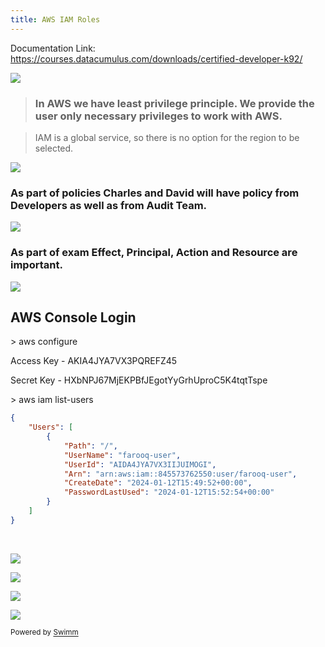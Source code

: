 ```yaml
---
title: AWS IAM Roles
---
```

Documentation Link: <https://courses.datacumulus.com/downloads/certified-developer-k92/>

![](https://firebasestorage.googleapis.com/v0/b/swimmio.appspot.com/o/repositories%2FZ2l0aHViJTNBJTNBYXdzLWRldmVsb3Blci1pcSUzQSUzQWZhcm9vcXRleHQ%3D%2F9bfef483-0b33-4b38-9e49-da6634370334.png?alt=media&token=2d81ba75-36ed-4321-9c73-db67198b8908)

> ### In AWS we have least privilege principle. We provide the user only necessary privileges to work with AWS.

> IAM is a global service, so there is no option for the region to be selected.

![](https://firebasestorage.googleapis.com/v0/b/swimmio.appspot.com/o/repositories%2FZ2l0aHViJTNBJTNBYXdzLWRldmVsb3Blci1pcSUzQSUzQWZhcm9vcXRleHQ%3D%2F0788679a-b200-417a-90b8-c7a7530081d4.png?alt=media&token=fbb149ac-c2a2-4ab0-93f7-76b7501aad14)

### As part of policies Charles and David will have policy from Developers as well as from Audit Team.

![](https://firebasestorage.googleapis.com/v0/b/swimmio.appspot.com/o/repositories%2FZ2l0aHViJTNBJTNBYXdzLWRldmVsb3Blci1pcSUzQSUzQWZhcm9vcXRleHQ%3D%2F4b48fb05-8847-4af4-bcb4-f5e485c0053b.png?alt=media&token=4268d5fb-ad57-479d-9752-1d08dca9ce4e)

### As part of exam Effect, Principal, Action and Resource are important.

![](https://firebasestorage.googleapis.com/v0/b/swimmio.appspot.com/o/repositories%2FZ2l0aHViJTNBJTNBYXdzLWRldmVsb3Blci1pcSUzQSUzQWZhcm9vcXRleHQ%3D%2Fc4eb6f74-83d2-49cf-a570-dcd7b9adaa90.png?alt=media&token=64b6f485-8fce-4ce8-b711-9cc6b60644d9)

## AWS Console Login

\> aws configure

Access Key - AKIA4JYA7VX3PQREFZ45

Secret Key - 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

\> aws iam list-users

```json
{
    "Users": [
        {
            "Path": "/",
            "UserName": "farooq-user",
            "UserId": "AIDA4JYA7VX3IIJUIMOGI",
            "Arn": "arn:aws:iam::845573762550:user/farooq-user",
            "CreateDate": "2024-01-12T15:49:52+00:00",
            "PasswordLastUsed": "2024-01-12T15:52:54+00:00"
        }
    ]
}
```

&nbsp;

![](https://firebasestorage.googleapis.com/v0/b/swimmio.appspot.com/o/repositories%2FZ2l0aHViJTNBJTNBYXdzLWRldmVsb3Blci1pcSUzQSUzQWZhcm9vcXRleHQ%3D%2F7c934fdc-b5fc-4d25-b7b7-0d78bd31bd30.png?alt=media&token=a975c7ee-6a36-4774-b5c2-08cdd5cdb501)

![](https://firebasestorage.googleapis.com/v0/b/swimmio.appspot.com/o/repositories%2FZ2l0aHViJTNBJTNBYXdzLWRldmVsb3Blci1pcSUzQSUzQWZhcm9vcXRleHQ%3D%2F5ce233b3-2ab5-4aa3-8fa6-763b320ffdfb.png?alt=media&token=586e607c-011a-4e18-b192-6bff3bfeb1b2)

![](https://firebasestorage.googleapis.com/v0/b/swimmio.appspot.com/o/repositories%2FZ2l0aHViJTNBJTNBYXdzLWRldmVsb3Blci1pcSUzQSUzQWZhcm9vcXRleHQ%3D%2Fa5ee18b6-874b-4ec0-b1c1-0a76b6eacb4c.png?alt=media&token=95f38d1d-977a-4bdd-853f-2343424b5d82)

![](https://firebasestorage.googleapis.com/v0/b/swimmio.appspot.com/o/repositories%2FZ2l0aHViJTNBJTNBYXdzLWRldmVsb3Blci1pcSUzQSUzQWZhcm9vcXRleHQ%3D%2Fdc8b601e-c17e-40e4-a740-1f5369ef82fe.png?alt=media&token=c27ad01a-e03d-49a2-b888-756a001c85cd)

<SwmMeta version="3.0.0" repo-id="Z2l0aHViJTNBJTNBYXdzLWRldmVsb3Blci1pcSUzQSUzQWZhcm9vcXRleHQ=" repo-name="aws-developer-iq"><sup>Powered by [Swimm](https://app.swimm.io/)</sup></SwmMeta>
